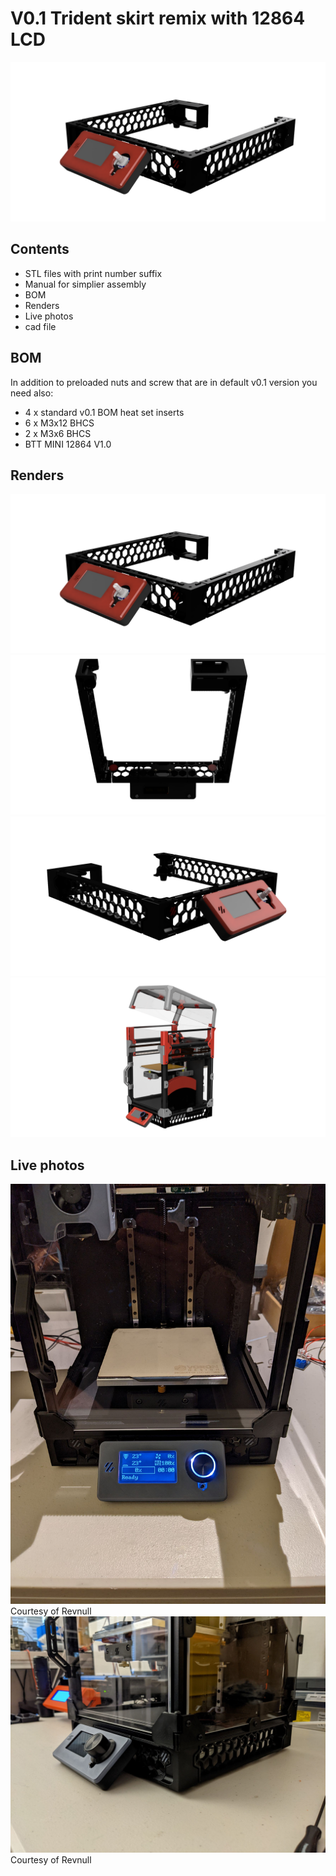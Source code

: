 # V0.1 Trident skirt remix with 12864 LCD

![Image of V0.1 remixed render](images/v0.1_trident_skirt_remix_render.png)

## Contents

* STL files with print number suffix
* Manual for simplier assembly
* BOM
* Renders
* Live photos
* cad file

## BOM
In addition to preloaded nuts and screw that are in default v0.1 version you need also:
* 4 x standard v0.1 BOM heat set inserts
* 6 x M3x12 BHCS
* 2 x M3x6 BHCS
* BTT MINI 12864 V1.0

## Renders

![Image of V0.1 skirt remixed render](images/v0.1_trident_skirt_remix_render.png)
![Image of V0.1 skirt remixed bottom](images/bottom-view.png)
![Image of V0.1 skirt remixed corner](images/corner-view.png)
![Image of V0.1 remixed](images/v01-remixed-render.png)

## Live photos

![Image of V0.1 remixed](images/revnull1.jpg)
Courtesy of Revnull
![Image of V0.1 remixed](images/revnull2.jpg)
Courtesy of Revnull
